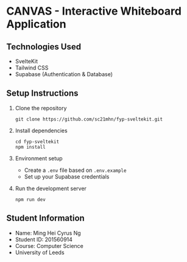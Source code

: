 # CANVAS - Interactive Whiteboard Application

## Technologies Used
- SvelteKit
- Tailwind CSS
- Supabase (Authentication & Database)

## Setup Instructions
1. Clone the repository
   ```
   git clone https://github.com/sc21mhn/fyp-sveltekit.git
   ```

2. Install dependencies
   ```
   cd fyp-sveltekit
   npm install
   ```

3. Environment setup
   - Create a `.env` file based on `.env.example`
   - Set up your Supabase credentials

4. Run the development server
   ```
   npm run dev
   ```

## Student Information
- Name: Ming Hei Cyrus Ng 
- Student ID: 201560914
- Course: Computer Science
- University of Leeds
